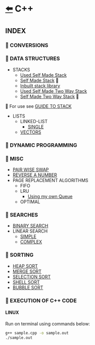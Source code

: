 # [:arrow_left:](../README.md) C++

## INDEX

### :rocket: CONVERSIONS

### :rocket: DATA STRUCTURES

* STACKS
  * [Used Self Made Stack](Data-Structures/STACKS/stacks.cpp)
  * [Self Made Stack](Data-Structures/STACKS/Stack.hpp) :link:
  * [Inbuilt stack library](Data-Structures/STACKS/stack.cpp)
  * [Used Self Made Two Way Stack](Data-Structures/STACKS/two-way-stack.cpp)
  * [Self Made Two Way Stack](Data-Structures/STACKS/Tstack.hpp) :link:

:link: For use see [GUIDE TO STACK](Data-Structures/STACKS/stacks.md)

* LISTS
  * LINKED-LIST
    * [SINGLE](Data-Structures/LISTS/LINKED-LIST/SINGLE/Main.cpp)
  * [VECTORS](Data-Structures/LISTS/VECTORS/Main.cpp)

### :rocket: DYNAMIC PROGRAMMING

### :rocket: MISC

* [PAIR WISE SWAP](Misc/PairWiseSwap.cpp)
* [REVERSE A NUMBER](Misc/reverse.cpp)
* PAGE REPLACEMENT ALGORITHMS
  * FIFO
  * LRU
    * [Using my own Queue](Misc/lru.cpp)
  * OPTIMAL

### :rocket: SEARCHES

* [BINARY SEARCH](Searches/binary_search.cpp)
* LINEAR SEARCH
  * [SIMPLE](Searches/linear.cpp)
  * [COMPLEX](Searches/linearSearch.cpp)  

### :rocket: SORTING

* [HEAP SORT](Sorting/heapsort.cpp)
* [MERGE SORT](Sorting/mergesort.cpp)
* [SELECTION SORT](Sorting/selectionsort.cpp)
* [SHELL SORT](Sorting/shellsort.cpp)
* [BUBBLE SORT](Sorting/bubblesort.cpp)

### :rocket: EXECUTION OF C++ CODE

#### LINUX

Run on terminal using commands below:

```bash
g++ sample.cpp -o sample.out
./sample.out
```
